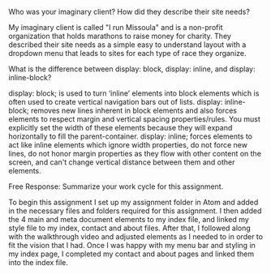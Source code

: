 Who was your imaginary client? How did they describe their site needs?

My imaginary client is called "I run Missoula" and is a non-profit organization that holds marathons to raise money for charity.
They described their site needs as a simple easy to understand layout with a dropdown menu that leads to sites for each type of race they organize.

What is the difference between display: block, display: inline, and display: inline-block?

display: block; is used to turn ‘inline’ elements into block elements which is often used to create vertical navigation bars out of lists.
display: inline-block; removes new lines inherent in block elements and also forces elements to respect margin and vertical spacing properties/rules. You must explicitly set the width of these elements because they will expand horizontally to fill the parent-container.
display: inline; forces elements to act like inline elements which ignore width properties, do not force new lines, do not honor margin properties as they flow with other content on the screen, and can't change vertical distance between them and other elements.

Free Response: Summarize your work cycle for this assignment.

To begin this assignment I set up my assignment folder in Atom and added in the necessary files and folders required for this assignment. I then added the 4 main and meta document elements to my index file, and linked my style file to my index, contact and about files. After that, I followed along with the walkthrough video and adjusted elements as I needed to in order to fit the vision that I had. Once I was happy with my menu bar and styling in my index page, I completed my contact and about pages and linked them into the index file.

